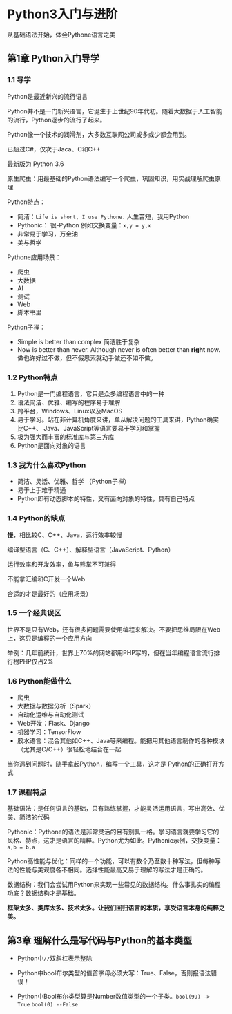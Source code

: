 # Python3入门与进阶

从基础语法开始，体会Pythone语言之美

## 第1章 Python入门导学

### 1.1 导学

Python是最近新兴的流行语言

Python并不是一门新兴语言，它诞生于上世纪90年代初。随着大数据于人工智能的流行，Python逐步的流行了起来。

Python像一个技术的润滑剂，大多数互联网公司或多或少都会用到。

已超过C#，仅次于Jaca、C和C++

最新版为 Python 3.6

原生爬虫：用最基础的Python语法编写一个爬虫，巩固知识，用实战理解爬虫原理

Python特点：

  * 简洁：`Life is short, I use Pythone.` 人生苦短，我用Python
  * Pythonic： 很-Python  例如交换变量：`x,y = y,x`
  * 非常易于学习，万金油
  * 美与哲学

Pythone应用场景：

  * 爬虫
  * 大数据
  * AI
  * 测试
  * Web
  * 脚本书里

Python子禅：

  * Simple is better than complex  简洁胜于复杂
  * Now is better than never. Although never is often better than **right** now.  做也许好过不做，但不假思索就动手做还不如不做。

### 1.2 Python特点

1. Python是一门编程语言，它只是众多编程语言中的一种
2. 语法简洁、优雅、编写的程序易于理解
3. 跨平台，Windows、Linux以及MacOS
4. 易于学习。站在非计算机角度来讲，单从解决问题的工具来讲，Python确实比C++、 Java、JavaScript等语言要易于学习和掌握
5. 极为强大而丰富的标准库与第三方库
6. Python是面向对象的语言

### 1.3 我为什么喜欢Python

* 简洁、灵活、优雅、哲学 （Python子禅）
* 易于上手难于精通
* Python即有动态脚本的特性，又有面向对象的特性，具有自己特点

### 1.4 Python的缺点

**慢**，相比较C、C++、Java，运行效率较慢

编译型语言（C、C++）、解释型语言（JavaScript、Python）

运行效率和开发效率，鱼与熊掌不可兼得

不能拿汇编和C开发一个Web

合适的才是最好的（应用场景）

### 1.5 一个经典误区

世界不是只有Web，还有很多问题需要使用编程来解决。不要把思维局限在Web上，这只是编程的一个应用方向

举例：几年前统计，世界上70%的网站都用PHP写的，但在当年编程语言流行排行榜PHP仅占2%

### 1.6 Python能做什么

* 爬虫
* 大数据与数据分析（Spark）
* 自动化运维与自动化测试
* Web开发：Flask、Django
* 机器学习：TensorFlow
* 胶水语言：混合其他如C++、Java等来编程。能把用其他语言制作的各种模块（尤其是C/C++）很轻松地结合在一起

当你遇到问题时，随手拿起Python，编写一个工具，这才是 Python的正确打开方式

### 1.7 课程特点

基础语法：是任何语言的基础，只有熟练掌握，才能灵活运用语言，写出高效、优美、简洁的代码

Pythonic：Pythone的语法是非常灵活的且有别具一格。学习语言就要学习它的风格、特点，这才是语言的精粹。Python尤为如此。Pythonic示例，交换变量：`a,b = b,a`

Python高性能与优化：同样的一个功能，可以有数个乃至数十种写法，但每种写法的性能与美观度各不相同。选择性能最高又易于理解的写法才是正确的。

数据结构：我们会尝试用Python来实现一些常见的数据结构。什么事扎实的编程功底？数据结构才是基础。

**框架太多、类库太多、技术太多。让我们回归语言的本质，享受语言本身的纯粹之美。**

## 第3章 理解什么是写代码与Python的基本类型

* Python中`//`双斜杠表示整除

* Python中bool布尔类型的值首字母必须大写：True、False，否则报语法错误！
* Python中Bool布尔类型算是Number数值类型的一个子类。`bool(99) -> True` `bool(0) --False`
